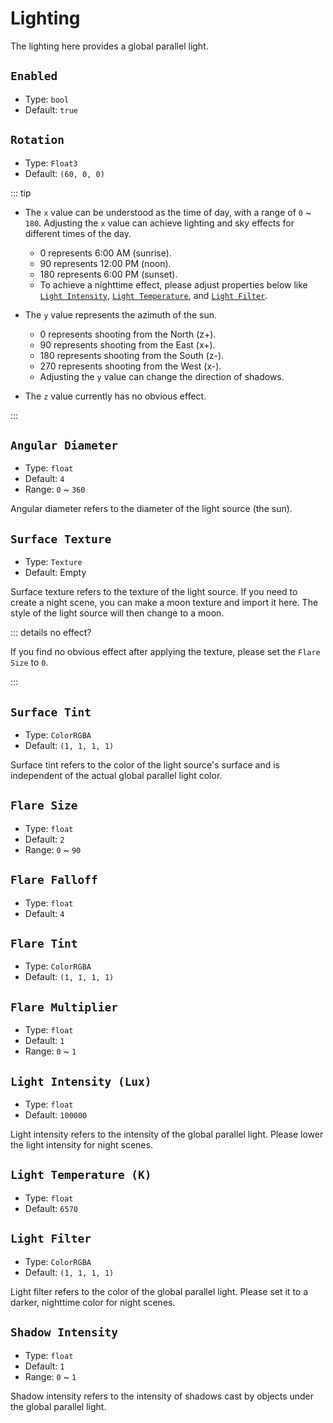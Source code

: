 # Lighting

The lighting here provides a global parallel light.

## `Enabled`

- Type: `bool`
- Default: `true`

## `Rotation`

- Type: `Float3`
- Default: `(60, 0, 0)`

::: tip

- The `x` value can be understood as the time of day, with a range of `0` ~ `180`. Adjusting the `x` value can achieve lighting and sky effects for different times of the day.

  - 0 represents 6:00 AM (sunrise).
  - 90 represents 12:00 PM (noon).
  - 180 represents 6:00 PM (sunset).
  - To achieve a nighttime effect, please adjust properties below like [`Light Intensity`](#Light-Intensity-Lux), [`Light Temperature`](#Light-Temperature-K), and [`Light Filter`](#Light-Filter).

- The `y` value represents the azimuth of the sun.

  - 0 represents shooting from the North (z+).
  - 90 represents shooting from the East (x+).
  - 180 represents shooting from the South (z-).
  - 270 represents shooting from the West (x-).
  - Adjusting the `y` value can change the direction of shadows.

- The `z` value currently has no obvious effect.

:::

## `Angular Diameter`

- Type: `float`
- Default: `4`
- Range: `0` ~ `360`

Angular diameter refers to the diameter of the light source (the sun).

## `Surface Texture`

- Type: `Texture`
- Default: Empty

Surface texture refers to the texture of the light source. If you need to create a night scene, you can make a moon texture and import it here. The style of the light source will then change to a moon.

::: details no effect?

If you find no obvious effect after applying the texture, please set the `Flare Size` to `0`.

:::

## `Surface Tint`

- Type: `ColorRGBA`
- Default: `(1, 1, 1, 1)`

Surface tint refers to the color of the light source's surface and is independent of the actual global parallel light color.

## `Flare Size`

- Type: `float`
- Default: `2`
- Range: `0` ~ `90`

## `Flare Falloff`

- Type: `float`
- Default: `4`

## `Flare Tint`

- Type: `ColorRGBA`
- Default: `(1, 1, 1, 1)`

## `Flare Multiplier`

- Type: `float`
- Default: `1`
- Range: `0` ~ `1`

## `Light Intensity (Lux)`

- Type: `float`
- Default: `100000`

Light intensity refers to the intensity of the global parallel light. Please lower the light intensity for night scenes.

## `Light Temperature (K)`

- Type: `float`
- Default: `6570`

## `Light Filter`

- Type: `ColorRGBA`
- Default: `(1, 1, 1, 1)`

Light filter refers to the color of the global parallel light. Please set it to a darker, nighttime color for night scenes.

## `Shadow Intensity`

- Type: `float`
- Default: `1`
- Range: `0` ~ `1`

Shadow intensity refers to the intensity of shadows cast by objects under the global parallel light.
